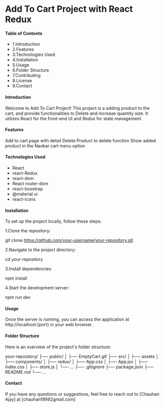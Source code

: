 # Add To Cart Project with React Redux

<h4>Table of Contents</h4>
<ul>
<li>1.Introduction</li>
<li>2.Features</li>
<li>3.Technologies Used</li>
<li>4.Installation</li>
<li>5.Usage</li>
<li>6.Folder Structure</li>
<li>7.Contributing</li>
<li>8.License</li>
<li>9.Contact</li>
</ul>

<h4>Introduction</h4>

<p>Welcome to Add To Cart Project! This project is a adding product to the cart, and provide functionalities to Delete and increase quantity size. It utilizes React for the front-end UI and Redux for state management.</p>

<h4>Features</h4>

Add to cart page with detail
Delete Product to delete function
Show added product in the Navbar cart menu option

<h4>Technologies Used</h4>
<ul>
<li>React</li>
<li>react-Redux</li>
<li>react-dom</li>
<li>React router-dom</li>
<li>react-boostrap</li>
<li>@material ui</li>
<li>react-icons</li>
</ul>

<h4>Installation</h4>

To set up the project locally, follow these steps:

1.Clone the repository:

git clone https://github.com/your-username/your-repository.git

2.Navigate to the project directory:

cd your-repository

3.Install dependencies:

npm install

4.Start the development server:

npm run dev

<h4>Usage</h4
>

Once the server is running, you can access the application at http://localhost:{port} in your web browser.

<h4>Folder Structure</h4>

Here is an overview of the project's folder structure:

your-repository/
├── public/
│   ├── EmptyCart.gif
├── src/
│   ├── assets
│   ├── components/
│   ├── redux/
│   ├── App.css
│   ├── App.jsx
│   ├── index.css
│   ├── store.js
│   └── ...
├── .gitignore
├── package.json
├── README.md
└── ...


<h4>Contact</h4>
If you have any questions or suggestions, feel free to reach out to [Chauhan Ajay] at [chauhan19992gmail.com]



